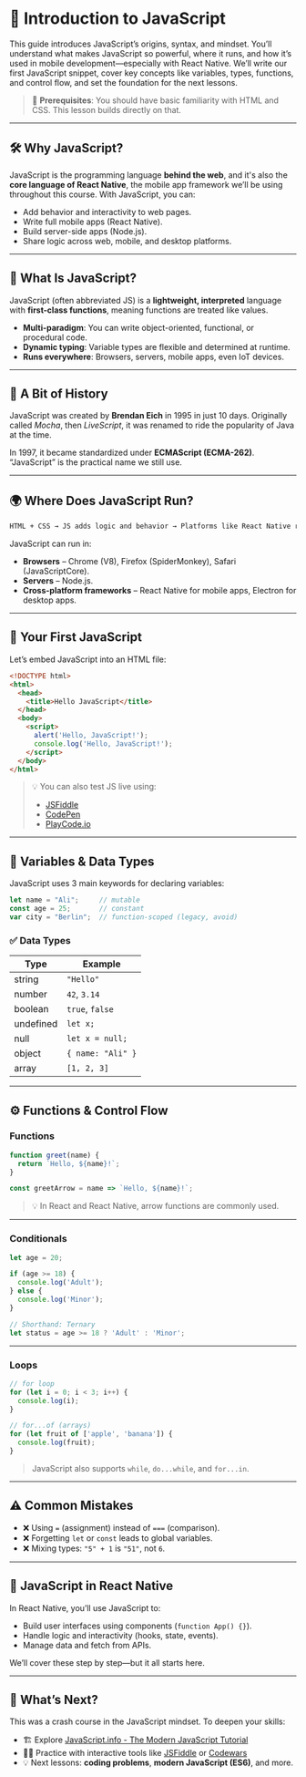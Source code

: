 # 🧠 Introduction to JavaScript

This guide introduces JavaScript’s origins, syntax, and mindset. You’ll understand what makes JavaScript so powerful, where it runs, and how it’s used in mobile development—especially with React Native. We’ll write our first JavaScript snippet, cover key concepts like variables, types, functions, and control flow, and set the foundation for the next lessons.

> 🧭 **Prerequisites**: You should have basic familiarity with HTML and CSS. This lesson builds directly on that.

---

## 🛠 Why JavaScript?

JavaScript is the programming language **behind the web**, and it's also the **core language of React Native**, the mobile app framework we’ll be using throughout this course. With JavaScript, you can:

* Add behavior and interactivity to web pages.
* Write full mobile apps (React Native).
* Build server-side apps (Node.js).
* Share logic across web, mobile, and desktop platforms.

---

## 🧬 What Is JavaScript?

JavaScript (often abbreviated JS) is a **lightweight, interpreted** language with **first-class functions**, meaning functions are treated like values.

* **Multi-paradigm**: You can write object-oriented, functional, or procedural code.
* **Dynamic typing**: Variable types are flexible and determined at runtime.
* **Runs everywhere**: Browsers, servers, mobile apps, even IoT devices.

---

## 📜 A Bit of History

JavaScript was created by **Brendan Eich** in 1995 in just 10 days. Originally called *Mocha*, then *LiveScript*, it was renamed to ride the popularity of Java at the time.

In 1997, it became standardized under **ECMAScript (ECMA-262)**. “JavaScript” is the practical name we still use.

---

## 🌍 Where Does JavaScript Run?

```txt
HTML + CSS → JS adds logic and behavior → Platforms like React Native run JS in special environments
```

JavaScript can run in:

* **Browsers** – Chrome (V8), Firefox (SpiderMonkey), Safari (JavaScriptCore).
* **Servers** – Node.js.
* **Cross-platform frameworks** – React Native for mobile apps, Electron for desktop apps.

---

## 🚀 Your First JavaScript

Let’s embed JavaScript into an HTML file:

```html
<!DOCTYPE html>
<html>
  <head>
    <title>Hello JavaScript</title>
  </head>
  <body>
    <script>
      alert('Hello, JavaScript!');
      console.log('Hello, JavaScript!');
    </script>
  </body>
</html>
```

> 💡 You can also test JS live using:
>
> * [JSFiddle](https://jsfiddle.net)
> * [CodePen](https://codepen.io/)
> * [PlayCode.io](https://playcode.io/)

---

## 🧱 Variables & Data Types

JavaScript uses 3 main keywords for declaring variables:

```js
let name = "Ali";     // mutable
const age = 25;       // constant
var city = "Berlin";  // function-scoped (legacy, avoid)
```

### ✅ Data Types

| Type      | Example           |
| --------- | ----------------- |
| string    | `"Hello"`         |
| number    | `42`, `3.14`      |
| boolean   | `true`, `false`   |
| undefined | `let x;`          |
| null      | `let x = null;`   |
| object    | `{ name: "Ali" }` |
| array     | `[1, 2, 3]`       |

---

## ⚙️ Functions & Control Flow

### Functions

```js
function greet(name) {
  return `Hello, ${name}!`;
}

const greetArrow = name => `Hello, ${name}!`;
```

> 💡 In React and React Native, arrow functions are commonly used.

---

### Conditionals

```js
let age = 20;

if (age >= 18) {
  console.log('Adult');
} else {
  console.log('Minor');
}

// Shorthand: Ternary
let status = age >= 18 ? 'Adult' : 'Minor';
```

---

### Loops

```js
// for loop
for (let i = 0; i < 3; i++) {
  console.log(i);
}

// for...of (arrays)
for (let fruit of ['apple', 'banana']) {
  console.log(fruit);
}
```

> JavaScript also supports `while`, `do...while`, and `for...in`.

---

## ⚠️ Common Mistakes

* ❌ Using `=` (assignment) instead of `===` (comparison).
* ❌ Forgetting `let` or `const` leads to global variables.
* ❌ Mixing types: `"5" + 1` is `"51"`, not `6`.

---

## 🔁 JavaScript in React Native

In React Native, you’ll use JavaScript to:

* Build user interfaces using components (`function App() {}`).
* Handle logic and interactivity (hooks, state, events).
* Manage data and fetch from APIs.

We’ll cover these step by step—but it all starts here.

---

## 🧩 What’s Next?

This was a crash course in the JavaScript mindset. To deepen your skills:

* 🏗 Explore [JavaScript.info - The Modern JavaScript Tutorial](https://javascript.info/)
* 👩‍💻 Practice with interactive tools like [JSFiddle](https://jsfiddle.net) or [Codewars](https://www.codewars.com/)
* 💡 Next lessons: **coding problems**, **modern JavaScript (ES6)**, and more.

